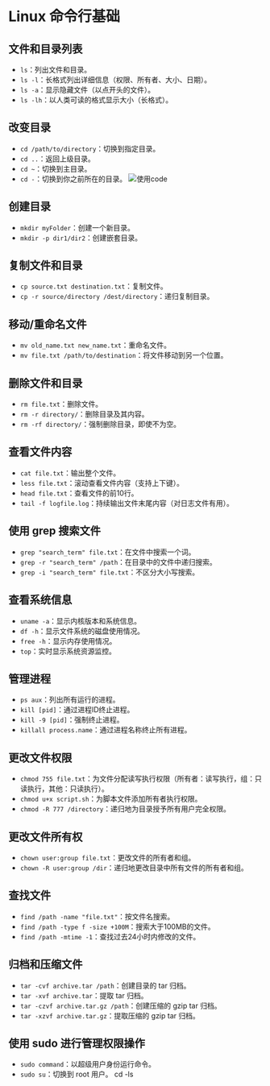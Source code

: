 # Linux 命令行基础 #

## 文件和目录列表 ##
- `ls`：列出文件和目录。
- `ls -l`：长格式列出详细信息（权限、所有者、大小、日期）。
- `ls -a`：显示隐藏文件（以点开头的文件）。
- `ls -lh`：以人类可读的格式显示大小（长格式）。

## 改变目录 ##
- `cd /path/to/directory`：切换到指定目录。
- `cd ..`：返回上级目录。
- `cd ~`：切换到主目录。
- `cd -`：切换到你之前所在的目录。
![使用code](截屏2025-05-05%2010.10.52.png)  

## 创建目录 ##
- `mkdir myFolder`：创建一个新目录。
- `mkdir -p dir1/dir2`：创建嵌套目录。

## 复制文件和目录  ##
- `cp source.txt destination.txt`：复制文件。
- `cp -r source/directory /dest/directory`：递归复制目录。

## 移动/重命名文件  ##
- `mv old_name.txt new_name.txt`：重命名文件。
- `mv file.txt /path/to/destination`：将文件移动到另一个位置。

## 删除文件和目录  ##
- `rm file.txt`：删除文件。
- `rm -r directory/`：删除目录及其内容。
- `rm -rf directory/`：强制删除目录，即使不为空。

## 查看文件内容  ##
- `cat file.txt`：输出整个文件。
- `less file.txt`：滚动查看文件内容（支持上下键）。
- `head file.txt`：查看文件的前10行。
- `tail -f logfile.log`：持续输出文件末尾内容（对日志文件有用）。

## 使用 grep 搜索文件  ##
- `grep "search_term" file.txt`：在文件中搜索一个词。
- `grep -r "search_term" /path`：在目录中的文件中递归搜索。
- `grep -i "search_term" file.txt`：不区分大小写搜索。

## 查看系统信息  ##
- `uname -a`：显示内核版本和系统信息。
- `df -h`：显示文件系统的磁盘使用情况。
- `free -h`：显示内存使用情况。
- `top`：实时显示系统资源监控。

## 管理进程  ##
- `ps aux`：列出所有运行的进程。
- `kill [pid]`：通过进程ID终止进程。
- `kill -9 [pid]`：强制终止进程。
- `killall process.name`：通过进程名称终止所有进程。

## 更改文件权限  ##
- `chmod 755 file.txt`：为文件分配读写执行权限（所有者：读写执行，组：只读执行，其他：只读执行）。
- `chmod u+x script.sh`：为脚本文件添加所有者执行权限。
- `chmod -R 777 /directory`：递归地为目录授予所有用户完全权限。

## 更改文件所有权  ##
- `chown user:group file.txt`：更改文件的所有者和组。
- `chown -R user:group /dir`：递归地更改目录中所有文件的所有者和组。

## 查找文件  ##
- `find /path -name "file.txt"`：按文件名搜索。
- `find /path -type f -size +100M`：搜索大于100MB的文件。
- `find /path -mtime -1`：查找过去24小时内修改的文件。

## 归档和压缩文件  ##
- `tar -cvf archive.tar /path`：创建目录的 tar 归档。
- `tar -xvf archive.tar`：提取 tar 归档。
- `tar -czvf archive.tar.gz /path`：创建压缩的 gzip tar 归档。
- `tar -xzvf archive.tar.gz`：提取压缩的 gzip tar 归档。

## 使用 sudo 进行管理权限操作  ##
- `sudo command`：以超级用户身份运行命令。
- `sudo su`：切换到 root 用户。
cd -ls 
